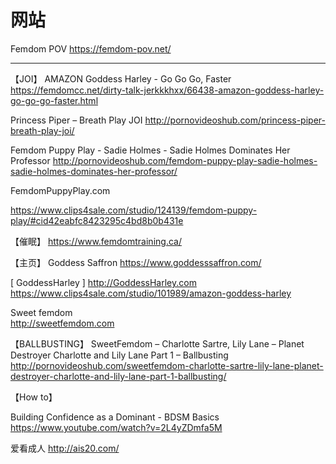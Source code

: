 

# 网站

Femdom POV 
https://femdom-pov.net/



------------------------------------
【JOI】
AMAZON Goddess Harley - Go Go Go, Faster
https://femdomcc.net/dirty-talk-jerkkkhxx/66438-amazon-goddess-harley-go-go-go-faster.html

Princess Piper – Breath Play JOI
http://pornovideoshub.com/princess-piper-breath-play-joi/

Femdom Puppy Play - Sadie Holmes - Sadie Holmes Dominates Her Professor 
http://pornovideoshub.com/femdom-puppy-play-sadie-holmes-sadie-holmes-dominates-her-professor/ 


FemdomPuppyPlay.com 

https://www.clips4sale.com/studio/124139/femdom-puppy-play/#cid42eabfc8423295c4bd8b0b431e 


【催眠】
https://www.femdomtraining.ca/


【主页】
Goddess Saffron 
https://www.goddesssaffron.com/ 

[ GoddessHarley ]
http://GoddessHarley.com
https://www.clips4sale.com/studio/101989/amazon-goddess-harley

Sweet femdom   
http://sweetfemdom.com 


【BALLBUSTING】
SweetFemdom – Charlotte Sartre, Lily Lane – Planet Destroyer Charlotte and Lily Lane Part 1 – Ballbusting 
http://pornovideoshub.com/sweetfemdom-charlotte-sartre-lily-lane-planet-destroyer-charlotte-and-lily-lane-part-1-ballbusting/

【How to】

Building Confidence as a Dominant - BDSM Basics
https://www.youtube.com/watch?v=2L4yZDmfa5M 



爱看成人 
http://ais20.com/
